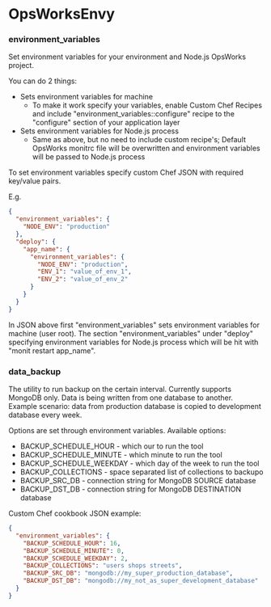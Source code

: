 OpsWorksEnvy
==================

### environment_variables

Set environment variables for your environment and Node.js OpsWorks project.

You can do 2 things:
* Sets environment variables for machine
	* To make it work specify your variables, enable Custom Chef Recipes and include "environment_variables::configure" recipe to the "configure" section of your application layer
* Sets environment variables for Node.js process
	* Same as above, but no need to include custom recipe's; Default OpsWorks monitrc file will be overwritten and environment variables will be passed to Node.js process

To set environment variables specify custom Chef JSON with required key/value pairs.

E.g. 
```json
{
  "environment_variables": {
    "NODE_ENV": "production"
  },
  "deploy": { 
    "app_name": {
      "environment_variables": {
        "NODE_ENV": "production",
        "ENV_1": "value_of_env_1",
        "ENV_2": "value_of_env_2"
      }
    }
  }
}
```

In JSON above first "environment_variables" sets environment variables for machine (user root).
The section "environment_variables" under "deploy" specifying environment variables for Node.js process which will be hit with "monit restart app_name".

### data_backup

The utility to run backup on the certain interval. Currently supports MongoDB only. Data is being written from one database to another. Example scenario: data from production database is copied to development database every week.

Options are set through environment variables.
Available options:
* BACKUP_SCHEDULE_HOUR - which our to run the tool
* BACKUP_SCHEDULE_MINUTE - which minute to run the tool
* BACKUP_SCHEDULE_WEEKDAY - which day of the week to run the tool
* BACKUP_COLLECTIONS - space separated list of collections to backupo
* BACKUP_SRC_DB - connection string for MongoDB SOURCE database
* BACKUP_DST_DB - connection string for MongoDB DESTINATION database 

Custom Chef cookbook JSON example:
```json
{
  "environment_variables": {
    "BACKUP_SCHEDULE_HOUR": 16,
    "BACKUP_SCHEDULE_MINUTE": 0,
    "BACKUP_SCHEDULE_WEEKDAY": 2,
    "BACKUP_COLLECTIONS": "users shops streets",
    "BACKUP_SRC_DB": "mongodb://my_super_production_database",
    "BACKUP_DST_DB": "mongodb://my_not_as_super_development_database"
  }
}
```
